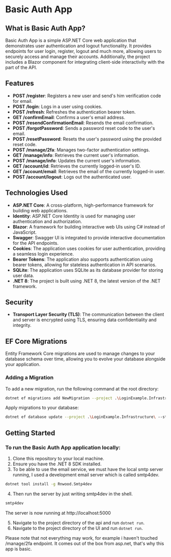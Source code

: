 # Basic Auth App

## What is Basic Auth App?

Basic Auth App is a simple ASP.NET Core web application that demonstrates user authentication and logout functionality. It provides endpoints for user login, register, logout and much more, allowing users to securely access and manage their accounts. Additionally, the project includes a Blazor component for integrating client-side interactivity with the part of the API.

## Features

- **POST /register**: Registers a new user and send's him verification code for email.
- **POST /login**: Logs in a user using cookies.
- **POST /refresh**: Refreshes the authentication bearer token.
- **GET /confirmEmail**: Confirms a user's email address.
- **POST /resendConfirmationEmail**: Resends the email confirmation.
- **POST /forgotPassword**: Sends a password reset code to the user's email.
- **POST /resetPassword**: Resets the user's password using the provided reset code.
- **POST /manage/2fa**: Manages two-factor authentication settings.
- **GET /manage/info**: Retrieves the current user's information.
- **POST /manage/info**: Updates the current user's information.
- **GET /account/id**: Retrieves the currently logged-in user's ID.
- **GET /account/email**: Retrieves the email of the currently logged-in user.
- **POST /account/logout**: Logs out the authenticated user. 

## Technologies Used

- **ASP.NET Core**: A cross-platform, high-performance framework for building web applications.
- **Identity**: ASP.NET Core Identity is used for managing user authentication and authorization.
- **Blazor**: A framework for building interactive web UIs using C# instead of JavaScript.
- **Swagger**: Swagger UI is integrated to provide interactive documentation for the API endpoints.
- **Cookies**: The application uses cookies for user authentication, providing a seamless login experience.
- **Bearer Tokens**: The application also supports authentication using bearer tokens, allowing for stateless authentication in API scenarios.
- **SQLite**: The application uses SQLite as its database provider for storing user data.
- **.NET 8**: The project is built using .NET 8, the latest version of the .NET framework.

## Security

- **Transport Layer Security (TLS)**: The communication between the client and server is encrypted using TLS, ensuring data confidentiality and integrity.

## EF Core Migrations

Entity Framework Core migrations are used to manage changes to your database schema over time, allowing you to evolve your database alongside your application.

### Adding a Migration

To add a new migration, run the following command at the root directory:

```bash
dotnet ef migrations add NewMigration --project .\LoginExample.Infrastructure\ --startup-project .\LoginExample.Api\
```

Apply migrations to your database:
```bash
dotnet ef database update --project .\LoginExample.Infrastructure\ --startup-project .\LoginExample.Api\
``` 

## Getting Started

### To run the Basic Auth App application locally:

1. Clone this repository to your local machine.
2. Ensure you have the .NET 8 SDK installed.
3. To be able to use the email service, we must have the local smtp server running, I used a development email server which is called smtp4dev.
```bash
dotnet tool install -g Rnwood.Smtp4dev
```
4. Then run the server by just writing smtp4dev in the shell.
```bash
smtp4dev
```
The server is now running at http://localhost:5000

5. Navigate to the project directory of the api and run `dotnet run`.
6. Navigate to the project directory of the UI and run `dotnet run`.

Please note that not everything may work, for example i haven't touched /manage/2fa endpoint. It comes out of the box from asp.net, that's why this app is basic.
